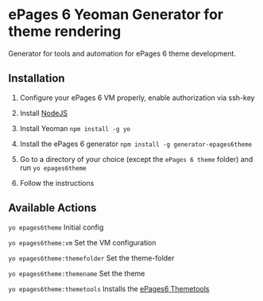 # ePages 6 Yeoman Generator for theme rendering
Generator for tools and automation for ePages 6 theme development.

## Installation

1. Configure your ePages 6 VM properly, enable authorization via ssh-key

2. Install [NodeJS](https://nodejs.org/)

3. Install Yeoman ``npm install -g yo``

4. Install the ePages 6 generator ``npm install -g generator-epages6theme``

5. Go to a directory of your choice (except the ``ePages 6 theme`` folder) and run ``yo epages6theme``

6. Follow the instructions

## Available Actions

``yo epages6theme``
Initial config

``yo epages6theme:vm``
Set the VM configuration

``yo epages6theme:themefolder``
Set the theme-folder

``yo epages6theme:themename``
Set the theme

``yo epages6theme:themetools``
Installs the [ePages6 Themetools](https://github.com/ePages-rnd/themetools)
